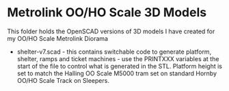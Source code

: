 # Metrolink OO/HO Scale 3D Models
This folder holds the OpenSCAD versions of 3D models I have created for my OO/HO Scale Metrolink Diorama

- shelter-v7.scad - this contains switchable code to generate platform, shelter, ramps and ticket machines - use the PRINTXXX variables at the start of the file to control what is generated in the STL.  Platform height is set to match the Halling OO Scale M5000 tram set on standard Hornby OO/HO Scale Track on Sleepers.


